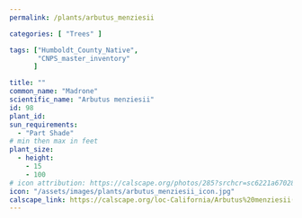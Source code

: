 ```yaml
---
permalink: /plants/arbutus_menziesii

categories: [ "Trees" ]

tags: ["Humboldt_County_Native",
       "CNPS_master_inventory"
      ]

title: ""
common_name: "Madrone"
scientific_name: "Arbutus menziesii"
id: 98
plant_id: 
sun_requirements:
  - "Part Shade"
# min then max in feet
plant_size:
  - height: 
    - 15
    - 100
# icon attribution: https://calscape.org/photos/285?srchcr=sc6221a670283c3 
icon: "/assets/images/plants/arbutus_menziesii_icon.jpg" 
calscape_link: https://calscape.org/loc-California/Arbutus%20menziesii(%20) 
---
```






